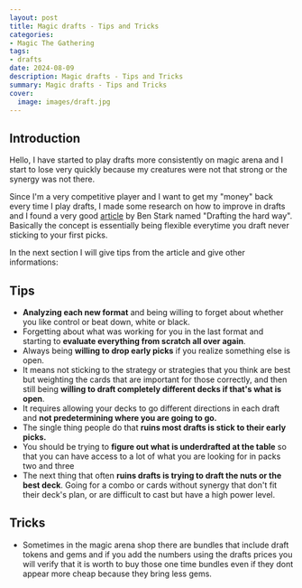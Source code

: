 ```yaml
---
layout: post
title: Magic drafts - Tips and Tricks
categories:
- Magic The Gathering
tags:
- drafts
date: 2024-08-09
description: Magic drafts - Tips and Tricks
summary: Magic drafts - Tips and Tricks
cover:
  image: images/draft.jpg
---
```


## Introduction

Hello, I have started to play drafts more consistently on magic arena and I start to lose very quickly because my creatures were not that strong or the synergy was not there. 

Since I'm a very competitive player and I want to get my "money" back every time I play drafts, I made some research on how to improve in drafts and I found a very good [article](https://www.channelfireball.com/article/Stark-Reality-Drafting-the-Hard-Way/397b71cd-11d4-4644-9e77-5c08846d30c0/) by Ben Stark named "Drafting the hard way". Basically the concept is essentially being flexible everytime you draft never sticking to your first picks. 

In the next section I will give tips from the article and give other informations:

## Tips

- **Analyzing each new format** and being willing to forget about whether you like control or beat down, white or black. 
- Forgetting about what was working for you in the last format and starting to **evaluate everything from scratch all over again**.
- Always being **willing to drop early picks** if you realize something else is open.
- It means not sticking to the strategy or strategies that you think are best but weighting the cards that are important for those correctly, and then still being **willing to draft completely different decks if that's what is open**.
- It requires allowing your decks to go different directions in each draft and **not predetermining where you are going to go.**
- The single thing people do that **ruins most drafts is stick to their early picks.**
- You should be trying to **figure out what is underdrafted at the table** so that you can have access to a lot of what you are looking for in packs two and three
- The next thing that often **ruins drafts is trying to draft the nuts or the best deck**. Going for a combo or cards without synergy that don't fit their deck's plan, or are difficult to cast but have a high power level.


## Tricks

- Sometimes in the magic arena shop there are bundles that include draft tokens and gems and if you add the numbers using the drafts prices you will verify that it is worth to buy those one time bundles even if they dont appear more cheap because they bring less gems.
